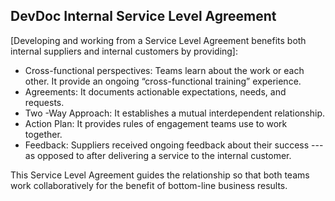 ## DevDoc Internal Service Level Agreement

[Developing and working from a Service Level Agreement benefits both internal suppliers and internal customers by providing]:

* Cross-functional perspectives: Teams learn about the work or each other.  It provide an ongoing “cross-functional training” experience.
* Agreements: It documents actionable expectations, needs, and requests.
* Two -Way Approach: It establishes a mutual interdependent relationship.
* Action Plan: It provides rules of engagement teams use to work together.
* Feedback: Suppliers received ongoing feedback about their success --- as opposed to after delivering a service to the internal customer. 

This Service Level Agreement guides the relationship so that both teams work collaboratively for the benefit of bottom-line business results.

